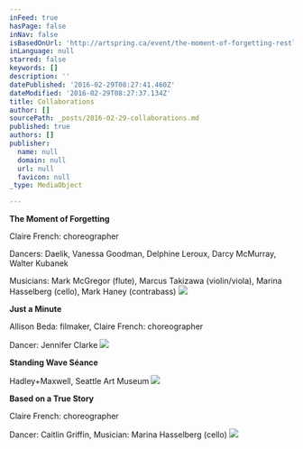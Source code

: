 ```yaml
---
inFeed: true
hasPage: false
inNav: false
isBasedOnUrl: 'http://artspring.ca/event/the-moment-of-forgetting-restless-productions/'
inLanguage: null
starred: false
keywords: []
description: ''
datePublished: '2016-02-29T08:27:41.460Z'
dateModified: '2016-02-29T08:27:37.134Z'
title: Collaborations
author: []
sourcePath: _posts/2016-02-29-collaborations.md
published: true
authors: []
publisher:
  name: null
  domain: null
  url: null
  favicon: null
_type: MediaObject

---
```

**The Moment of Forgetting**

Claire French: choreographer

Dancers: Daelik, Vanessa Goodman, Delphine Leroux, Darcy McMurray, Walter Kubanek

Musicians: Mark McGregor (flute), Marcus Takizawa (violin/viola), Marina Hasselberg (cello), Mark Haney (contrabass)
![](https://s3-us-west-2.amazonaws.com/the-grid-img/p/c9c6891cf7ab711e399718632ed0eae2a9849123.jpg)

**Just a Minute**

Allison Beda: filmaker, Claire French: choreographer

Dancer: Jennifer Clarke ![](https://s3-us-west-2.amazonaws.com/the-grid-img/p/9829f6810f7ea2c028280dd4885c30c0a00ff3e0.png)

**Standing Wave Séance**

Hadley+Maxwell, Seattle Art Museum
![](https://s3-us-west-2.amazonaws.com/the-grid-img/p/96b7717e2ac444b7614527f64b66a6b44e421e51.jpg)

**Based on a True Story**

Claire French: choreographer

Dancer: Caitlin Griffin, Musician: Marina Hasselberg (cello)
![](https://the-grid-user-content.s3-us-west-2.amazonaws.com/50877cc1-bd6c-4698-bfa7-137abb481639.jpg)